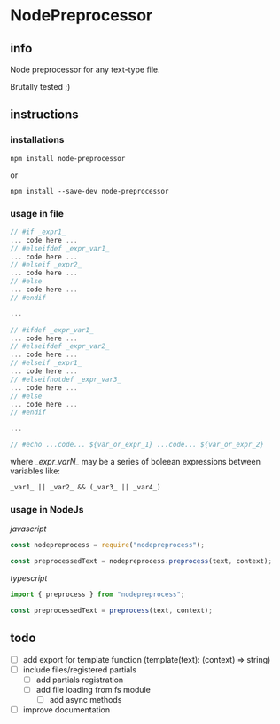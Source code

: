 # NodePreprocessor

## info
Node preprocessor for any text-type file.

Brutally tested ;)

## instructions

### installations

```
npm install node-preprocessor
```

or

```
npm install --save-dev node-preprocessor
```

### usage in file

```javascript
// #if _expr1_
... code here ...
// #elseifdef _expr_var1_
... code here ...
// #elseif _expr2_
... code here ...
// #else
... code here ...
// #endif

...

// #ifdef _expr_var1_
... code here ...
// #elseifdef _expr_var2_
... code here ...
// #elseif _expr1_
... code here ...
// #elseifnotdef _expr_var3_
... code here ...
// #else
... code here ...
// #endif

...

// #echo ...code... ${var_or_expr_1} ...code... ${var_or_expr_2}
```
where _\_expr_varN\__ may be a series of boleean expressions between variables like:
```
_var1_ || _var2_ && (_var3_ || _var4_)
```

### usage in NodeJs

_javascript_
```javascript
const nodepreprocess = require("nodepreprocess");

const preprocessedText = nodepreprocess.preprocess(text, context);
```

_typescript_
```typescript
import { preprocess } from "nodepreprocess";

const preprocessedText = preprocess(text, context);
```

## todo

 - [ ] add export for template function (template(text): (context) => string)
 - [ ] include files/registered partials
   - [ ] add partials registration
   - [ ] add file loading from fs module
     - [ ] add async methods
 - [ ] improve documentation